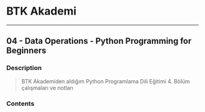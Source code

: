 # BTK Akademi
___

## 04 - Data Operations - Python Programming for Beginners

### Description
> BTK Akademiden aldığım Python Programlama Dili Eğitimi 4. Bölüm çalışmaları ve notları

### Contents
